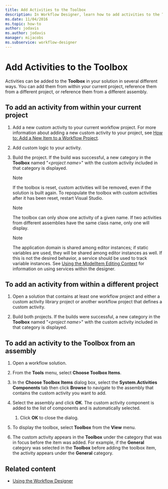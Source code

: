 ```yaml
---
title: Add Activities to the Toolbox
description: In Workflow Designer, learn how to add activities to the Toolbox in your solution by adding them from within your current project or referencing them from a different project.
ms.date: 11/04/2016
ms.topic: how-to
author: jodavis
ms.author: jodavis
manager: mijacobs
ms.subservice: workflow-designer
---
```

# Add Activities to the Toolbox

Activities can be added to the **Toolbox** in your solution in several different ways. You can add them from within your current project, reference them from a different project, or reference them from a different assembly.

## To add an activity from within your current project

1. Add a new custom activity to your current workflow project. For more information about adding a new custom activity to your project, see [How to: Add a New Item to a Workflow Project](../workflow-designer/how-to-add-a-new-item-to-a-workflow-project.md).

2. Add custom logic to your activity.

3. Build the project. If the build was successful, a new category in the **Toolbox** named "\<*project name*>" with the custom activity included in that category is displayed.

    > [!NOTE]
    > If the toolbox is reset, custom activities will be removed, even if the solution is built again. To repopulate the toolbox with custom activities after it has been reset, restart Visual Studio.

    > [!NOTE]
    > The toolbox can only show one activity of a given name. If two activities from different assemblies have the same class name, only one will display.

    > [!NOTE]
    > The application domain is shared among editor instances; if static variables are used, they will be shared among editor instances as well. If this is not the desired behavior, a service should be used to track variable instances. See [Using the ModelItem Editing Context](/dotnet/framework/windows-workflow-foundation/using-the-modelitem-editing-context) for information on using services within the designer.

## To add an activity from within a different project

1. Open a solution that contains at least one workflow project and either a custom activity library project or another workflow project that defines a custom activity.

2. Build both projects. If the builds were successful, a new category in the **Toolbox** named "\<*project name*>" with the custom activity included in that category is displayed.

## To add an activity to the Toolbox from an assembly

1. Open a workflow solution.

2. From the **Tools** menu, select **Choose Toolbox Items**.

3. In the **Choose Toolbox Items** dialog box, select the **System.Activities Components** tab then click **Browse** to navigate to the assembly that contains the custom activity you want to add.

4. Select the assembly and click **OK**. The custom activity component is added to the list of components and is automatically selected.

    1. Click **OK** to close the dialog.

5. To display the toolbox, select **Toolbox** from the **View** menu.

6. The custom activity appears in the **Toolbox** under the category that was in focus before the item was added. For example, if the **General** category was selected in the **Toolbox** before adding the toolbox item, the activity appears under the **General** category.

## Related content

- [Using the Workflow Designer](developing-applications-with-the-workflow-designer.md)
